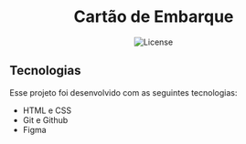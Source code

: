 <h1 align="center"> Cartão de Embarque </h1>

<p align="center">
  <img alt="License" src="https://img.shields.io/badge/MIT-License?label=License&labelColor=%239AB5EC&color=FFFAFA">
</p>

## Tecnologias

Esse projeto foi desenvolvido com as seguintes tecnologias:

- HTML e CSS
- Git e Github
- Figma
